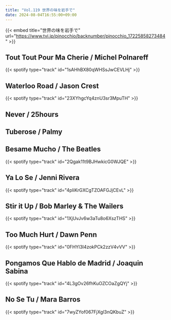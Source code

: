 ```yaml
---
title: "Vol.119 世界の味を岩手で"
date: 2024-08-04T16:55:00+09:00
---
```


{{< embed title="世界の味を岩手で" url="https://www.tvi.jp/pinocchio/backnumber/pinocchio_17225858273484" >}}

## Tout Tout Pour Ma Cherie / Michel Polnareff
{{< spotify type="track" id="1sAHhBX80qWHSsJwCEVLHj" >}}

## Waterloo Road / Jason Crest
{{< spotify type="track" id="23XYhgcYq4znU3sr3MpuTH" >}}

## Never / 25hours

## Tuberose / Palmy

## Besame Mucho / The Beatles
{{< spotify type="track" id="2Qgak11t9BJHwkicG0WJQE" >}}

## Ya Lo Se / Jenni Rivera
{{< spotify type="track" id="4pIiKrGXCgTZOAFGJjCEvL" >}}

## Stir it Up / Bob Marley & The Wailers
{{< spotify type="track" id="1XjUvJv6w3aTu8o6XszTHS" >}}

## Too Much Hurt / Dawn Penn
{{< spotify type="track" id="0FHYl3I4zokPCk2zzV4vVV" >}}

## Pongamos Que Hablo de Madrid / Joaquin Sabina
{{< spotify type="track" id="4L3gOv26fhKuOZCOaZgQYj" >}}

## No Se Tu / Mara Barros
{{< spotify type="track" id="7wyZYof067FjXgl3nQKbuZ" >}}
